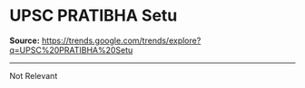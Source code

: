 # UPSC PRATIBHA Setu

**Source:** https://trends.google.com/trends/explore?q=UPSC%20PRATIBHA%20Setu

---

Not Relevant
